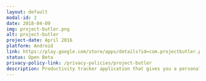 ```yaml
---
layout: default
modal-id: 2
date: 2018-04-09
img: project-butler.png
alt: project-butler
project-date: April 2016
platform: Android
link: https://play.google.com/store/apps/details?id=com.projectbutler.projectbutler
status: Open Beta
privacy-policy-link: /privacy-policies/project-butler
description: Productivity tracker application that gives you a personal butler to be on top of your everyday activities. Features include&#58; different calendar views (day, week, month), flexible creation of events and time editing (provided a hold-and-drag mechanism), tracker function for each event that works much like a stopwatch would, reporting pages that summarizes in a graph or chart the tracked events and your productivity progress, Google calendar sync, two fully-supported butler themes with graphics and voice, and a convenient widget for handling tasks with ease.
---
```


